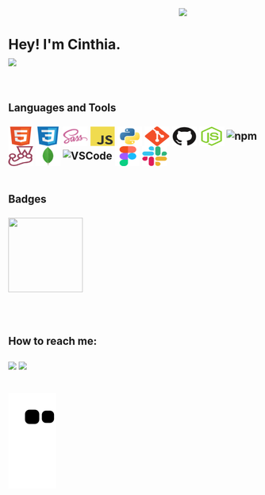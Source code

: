 
<div>
  <!-- https://picrew.me -->
  <img align="right" width="160" src="https://cinthia-fontoura-portfolio.netlify.app/assets/images/perfil-animation_hero.gif">
  <br> 
    
  <h1 style="display: block;">Hey! I'm Cinthia.
    <br>    
    <img src="https://readme-typing-svg.herokuapp.com?font=monospace&color=d089ff&size=27&left=true&vCenter=true&lines=A+Web+Developer;UX/UI+Designer;Cat+Lover;Knitter+and+Pastry+Chef">
    <br> 
    <br> 
  </h1>
</div>

<!-- Add languages icons -->
  <div style="display: inline_block">
    <h2>Languages and Tools<br><br>
      <img align="center" alt="HTML" height="40" width="50" src="https://raw.githubusercontent.com/devicons/devicon/master/icons/html5/html5-original.svg">
      <img align="center" alt="CSS" height="40" width="50" src="https://raw.githubusercontent.com/devicons/devicon/master/icons/css3/css3-original.svg">  
      <img align="center" alt="Sass" height="40" width="50" src="https://raw.githubusercontent.com/devicons/devicon/master/icons/sass/sass-original.svg">
      <img align="center" alt="JavaScript" height="40" width="50" src="https://raw.githubusercontent.com/devicons/devicon/master/icons/javascript/javascript-original.svg">
      <img align="center" alt="Python" height="40" width="50" src="https://raw.githubusercontent.com/devicons/devicon/master/icons/python/python-original.svg">
      <img align="center" alt="Git" height="40" width="50" src="https://raw.githubusercontent.com/devicons/devicon/master/icons/git/git-original.svg">
      <img align="center" alt="GitHub" height="40" width="50" src="https://raw.githubusercontent.com/devicons/devicon/master/icons/github/github-original.svg">
      <img align="center" alt="Node.js" height="40" width="50" src="https://raw.githubusercontent.com/devicons/devicon/master/icons/nodejs/nodejs-original.svg">
      <img align="center" alt="npm" height="40" width="50" src="https://cdn.jsdelivr.net/gh/devicons/devicon/icons/npm/npm-original-wordmark.svg" />
      <img align="center" alt="Jest" height="40" width="50" src="https://raw.githubusercontent.com/devicons/devicon/master/icons/jest/jest-plain.svg">
      <img align="center" alt="MongoDB" height="40" width="50" src="https://raw.githubusercontent.com/devicons/devicon/master/icons/mongodb/mongodb-original.svg">
      <img align="center" alt="VSCode" height="40" width="50"src="https://cdn.jsdelivr.net/gh/devicons/devicon/icons/vscode/vscode-original.svg" />
      <img align="center" alt="Figma" height="40" width="50" src="https://raw.githubusercontent.com/devicons/devicon/master/icons/figma/figma-original.svg"> 
      <img align="center" alt="Slack" height="40" width="50" src="https://raw.githubusercontent.com/devicons/devicon/master/icons/slack/slack-original.svg"> 
      <br>
      <br>
    </h2>  
  </div>
  
  <div style="display: inline_block">
    <h2>Badges<br><br>
        <div style="width: 180px;">
          <a href="https://api.eu.badgr.io/public/assertions/Ow9z8TRqQbqzmJwMZhM6xw?identity__email=cinthiafontouras%40gmail.com" target="_blank">
            <img width="150px" height="150px" src="https://api.eu.badgr.io/public/assertions/Ow9z8TRqQbqzmJwMZhM6xw/image">
          </a>                      
        </div>
      </div> 
      <br>
      <br>
    </h2>  
  </div>
  
  <h2>How to reach me:  
    <br>
    <br>
    <a href="https://www.linkedin.com/in/cinthiafontouras/" target="_blank"><img src="https://img.shields.io/badge/LinkedIn-0077B5?style=for-the-badge&logo=linkedin&logoColor=white"></a>
    <a href="mailto:cinthiafontouras@gmail.com" target="_blank"><img src="https://img.shields.io/badge/Gmail-D14836?style=for-the-badge&logo=gmail&logoColor=white"></a>
    <br>
    <br>
  </h2>  
</div>

  ![Snake animation](https://github.com/cinthiafontoura/cinthiafontoura/blob/output/github-contribution-grid-snake.svg)




